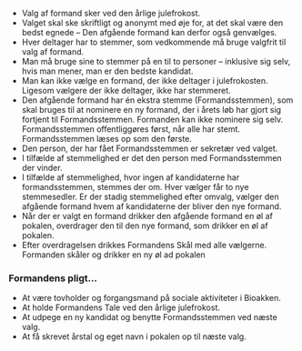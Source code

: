 - Valg af formand sker ved den årlige julefrokost.
- Valget skal ske skriftligt og anonymt med øje for, at det skal være den bedst egnede – Den afgående formand kan derfor også genvælges.
- Hver deltager har to stemmer, som vedkommende må bruge valgfrit til valg af formand.
- Man må bruge sine to stemmer på en til to personer – inklusive sig selv, hvis man mener, man er den bedste kandidat.
- Man kan ikke vælge en formand, der ikke deltager i julefrokosten. Ligesom vælgere der ikke deltager, ikke har stemmeret.
- Den afgående formand har én ekstra stemme (Formandsstemmen), som skal bruges til at nominere en ny formand, der i årets løb har gjort sig fortjent til Formandsstemmen. Formanden kan ikke nominere sig selv. Formandsstemmen offentliggøres først, når alle har stemt. Formandsstemmen læses op som den første.
- Den person, der har fået Formandsstemmen er sekretær ved valget.
- I tilfælde af stemmelighed er det den person med Formandsstemmen der vinder.
- I tilfælde af stemmelighed, hvor ingen af kandidaterne har formandsstemmen, stemmes der om.  Hver vælger får to nye stemmesedler. Er der stadig stemmelighed efter omvalg, vælger den afgående formand hvem af kandidaterne der bliver den nye formand.
- Når der er valgt en formand drikker den afgående formand en øl af pokalen, overdrager den til den nye formand, som drikker en øl af pokalen.
- Efter overdragelsen drikkes Formandens Skål med alle vælgerne. Formanden skåler og drikker en ny øl ad pokalen
### Formandens pligt… ###
- At være tovholder og forgangsmand på sociale aktiviteter i Bioakken.
- At holde Formandens Tale ved den årlige julefrokost.
- At udpege en ny kandidat og benytte Formandsstemmen ved næste valg.
- At få skrevet årstal og eget navn i pokalen op til næste valg.
